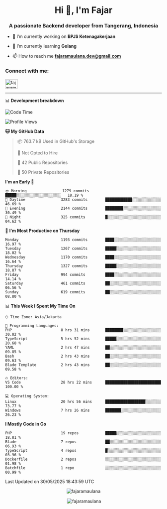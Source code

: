 <h1 align="center">Hi 👋, I'm Fajar</h1>
<h3 align="center">A passionate Backend developer from Tangerang, Indonesia</h3>

<!-- <p align="left"> <img src="https://komarev.com/ghpvc/?username=fajaramaulana&label=Profile%20views&color=0e75b6&style=flat" alt="fajaramaulana" /> </p> -->

- 🔭 I’m currently working on **BPJS Ketenagakerjaan**

- 🌱 I’m currently learning **Golang**

- 📫 How to reach me **fajaramaulana.dev@gmail.com**

<h3 align="left">Connect with me:</h3>
<p align="left">
<a href="https://linkedin.com/in/fajar-agus-maulana-73533a180/" target="blank"><img align="center" src="https://raw.githubusercontent.com/rahuldkjain/github-profile-readme-generator/master/src/images/icons/Social/linked-in-alt.svg" alt="fajaramaulana" height="30" width="40" /></a>
</p>

-------

📊 **Development breakdown**
<!--START_SECTION:waka-->
![Code Time](http://img.shields.io/badge/Code%20Time-3%2C012%20hrs%2022%20mins-blue)

![Profile Views](http://img.shields.io/badge/Profile%20Views-2-blue)

**🐱 My GitHub Data** 

> 📦 763.7 kB Used in GitHub's Storage 
 > 
> 🚫 Not Opted to Hire
 > 
> 📜 42 Public Repositories 
 > 
> 🔑 50 Private Repositories 
 > 
**I'm an Early 🐤** 

```text
🌞 Morning                1279 commits        █████░░░░░░░░░░░░░░░░░░░░   18.19 % 
🌆 Daytime                3283 commits        ████████████░░░░░░░░░░░░░   46.69 % 
🌃 Evening                2144 commits        ████████░░░░░░░░░░░░░░░░░   30.49 % 
🌙 Night                  325 commits         █░░░░░░░░░░░░░░░░░░░░░░░░   04.62 % 
```
📅 **I'm Most Productive on Thursday** 

```text
Monday                   1193 commits        ████░░░░░░░░░░░░░░░░░░░░░   16.97 % 
Tuesday                  1267 commits        █████░░░░░░░░░░░░░░░░░░░░   18.02 % 
Wednesday                1170 commits        ████░░░░░░░░░░░░░░░░░░░░░   16.64 % 
Thursday                 1327 commits        █████░░░░░░░░░░░░░░░░░░░░   18.87 % 
Friday                   994 commits         ████░░░░░░░░░░░░░░░░░░░░░   14.14 % 
Saturday                 461 commits         ██░░░░░░░░░░░░░░░░░░░░░░░   06.56 % 
Sunday                   619 commits         ██░░░░░░░░░░░░░░░░░░░░░░░   08.80 % 
```


📊 **This Week I Spent My Time On** 

```text
🕑︎ Time Zone: Asia/Jakarta

💬 Programming Languages: 
PHP                      8 hrs 31 mins       ████████░░░░░░░░░░░░░░░░░   30.02 % 
TypeScript               5 hrs 52 mins       █████░░░░░░░░░░░░░░░░░░░░   20.68 % 
YAML                     2 hrs 47 mins       ██░░░░░░░░░░░░░░░░░░░░░░░   09.85 % 
Bash                     2 hrs 43 mins       ██░░░░░░░░░░░░░░░░░░░░░░░   09.63 % 
Blade Template           2 hrs 43 mins       ██░░░░░░░░░░░░░░░░░░░░░░░   09.58 % 

🔥 Editors: 
VS Code                  28 hrs 22 mins      █████████████████████████   100.00 % 

💻 Operating System: 
Linux                    20 hrs 56 mins      ██████████████████░░░░░░░   73.77 % 
Windows                  7 hrs 26 mins       ███████░░░░░░░░░░░░░░░░░░   26.23 % 
```

**I Mostly Code in Go** 

```text
PHP                      19 repos            █████░░░░░░░░░░░░░░░░░░░░   18.81 % 
Blade                    7 repos             ██░░░░░░░░░░░░░░░░░░░░░░░   06.93 % 
TypeScript               4 repos             █░░░░░░░░░░░░░░░░░░░░░░░░   03.96 % 
Dockerfile               2 repos             ░░░░░░░░░░░░░░░░░░░░░░░░░   01.98 % 
Batchfile                1 repo              ░░░░░░░░░░░░░░░░░░░░░░░░░   00.99 % 
```




 Last Updated on 30/05/2025 18:43:59 UTC
<!--END_SECTION:waka-->
<p align="center"><img align="center" src="https://github-readme-stats.vercel.app/api/top-langs?username=fajaramaulana&show_icons=true&locale=en&layout=compact" alt="fajaramaulana" /></p>

<p align="center">&nbsp;<img align="center" src="https://github-readme-stats.vercel.app/api?username=fajaramaulana&show_icons=true&locale=en" alt="fajaramaulana" /></p>
